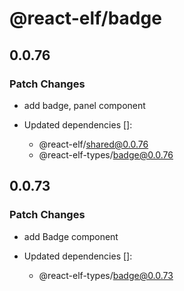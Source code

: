 # @react-elf/badge

## 0.0.76

### Patch Changes

- add badge, panel component

- Updated dependencies []:
  - @react-elf/shared@0.0.76
  - @react-elf-types/badge@0.0.76

## 0.0.73

### Patch Changes

- add Badge component

- Updated dependencies []:
  - @react-elf-types/badge@0.0.73
